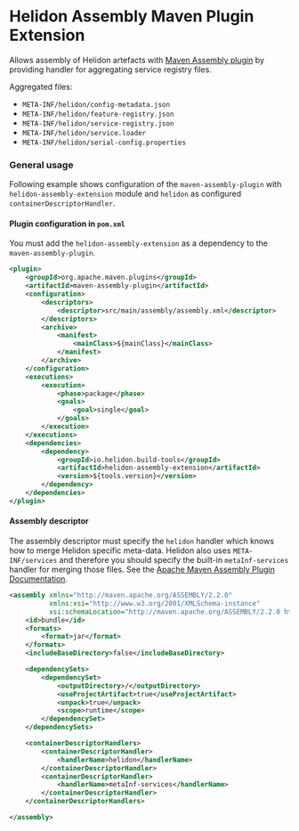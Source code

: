 # Helidon Assembly Maven Plugin Extension

Allows assembly of Helidon artefacts with [Maven Assembly plugin](https://maven.apache.org/plugins/maven-assembly-plugin/)
by providing handler for aggregating service registry files.

Aggregated files:
 * `META-INF/helidon/config-metadata.json`
 * `META-INF/helidon/feature-registry.json`
 * `META-INF/helidon/service-registry.json`
 * `META-INF/helidon/service.loader`
 * `META-INF/helidon/serial-config.properties`

### General usage

Following example shows configuration of the `maven-assembly-plugin` with `helidon-assembly-extension` module
and `helidon` as configured `containerDescriptorHandler`.

#### Plugin configuration in `pom.xml`

You must add the `helidon-assembly-extension` as a dependency to the `maven-assembly-plugin`.

```xml
<plugin>
    <groupId>org.apache.maven.plugins</groupId>
    <artifactId>maven-assembly-plugin</artifactId>
    <configuration>
        <descriptors>
            <descriptor>src/main/assembly/assembly.xml</descriptor>
        </descriptors>
        <archive>
            <manifest>
                <mainClass>${mainClass}</mainClass>
            </manifest>
        </archive>
    </configuration>
    <executions>
        <execution>
            <phase>package</phase>
            <goals>
                <goal>single</goal>
            </goals>
        </execution>
    </executions>
    <dependencies>
        <dependency>
            <groupId>io.helidon.build-tools</groupId>
            <artifactId>helidon-assembly-extension</artifactId>
            <version>${tools.version}</version>
        </dependency>
    </dependencies>
</plugin>
```

#### Assembly descriptor

The assembly descriptor must specify the `helidon` handler which knows how to merge Helidon specific meta-data.
Helidon also uses `META-INF/services` and therefore you should specify the built-in `metaInf-services` handler for merging those files.
See the [Apache Maven Assembly Plugin Documentation](https://maven.apache.org/plugins/maven-assembly-plugin/examples/single/using-container-descriptor-handlers.html).


```xml
<assembly xmlns="http://maven.apache.org/ASSEMBLY/2.2.0"
          xmlns:xsi="http://www.w3.org/2001/XMLSchema-instance"
          xsi:schemaLocation="http://maven.apache.org/ASSEMBLY/2.2.0 http://maven.apache.org/xsd/assembly-2.2.0.xsd">
    <id>bundle</id>
    <formats>
        <format>jar</format>
    </formats>
    <includeBaseDirectory>false</includeBaseDirectory>

    <dependencySets>
        <dependencySet>
            <outputDirectory>/</outputDirectory>
            <useProjectArtifact>true</useProjectArtifact>
            <unpack>true</unpack>
            <scope>runtime</scope>
        </dependencySet>
    </dependencySets>

    <containerDescriptorHandlers>
        <containerDescriptorHandler>
            <handlerName>helidon</handlerName>
        </containerDescriptorHandler>
        <containerDescriptorHandler>
            <handlerName>metaInf-services</handlerName>
        </containerDescriptorHandler>
    </containerDescriptorHandlers>

</assembly>
```
